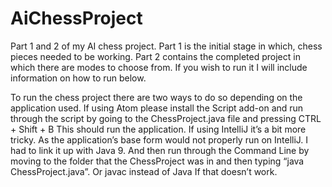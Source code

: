 # AiChessProject
Part 1 and 2 of my AI chess project. Part 1 is the initial stage in which, chess pieces needed to be working.
Part 2 contains the completed project in which there are modes to choose from. If you wish to run it I will include information on how to run below.

To run the chess project there are two ways to do so depending on the application used. 
If using Atom please install the Script add-on and run through the script by going to the ChessProject.java file and pressing CTRL + Shift + B This should run the application.
If using IntelliJ it’s a bit more tricky. As the application’s base form would not properly run on IntelliJ. I had to link it up with Java 9. And then run through the Command Line by moving to the folder that the ChessProject was in and then typing “java ChessProject.java”. Or javac instead of Java If that doesn’t work. 
